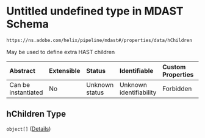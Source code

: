 # Untitled undefined type in MDAST Schema

```txt
https://ns.adobe.com/helix/pipeline/mdast#/properties/data/hChildren
```

May be used to define extra HAST children

| Abstract            | Extensible | Status         | Identifiable            | Custom Properties | Additional Properties | Access Restrictions | Defined In                                                     |
| :------------------ | :--------- | :------------- | :---------------------- | :---------------- | :-------------------- | :------------------ | :------------------------------------------------------------- |
| Can be instantiated | No         | Unknown status | Unknown identifiability | Forbidden         | Allowed               | none                | [mdast.schema.json*](mdast.schema.json "open original schema") |

## hChildren Type

`object[]` ([Details](mdast-properties-data-hchildren-items.md))
